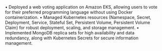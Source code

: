•	Deployed a web voting application on Amazon EKS, allowing users to vote for their preferred programming language without using Docker containerization.
•	Managed Kubernetes resources (Namespace, Secret, Deployment, Service, Stateful Set, Persistent Volume, Persistent Volume Claim) for robust deployment, scaling, and storage management. 
•	Implemented MongoDB replica sets for high availability and data redundancy, along with Kubernetes Secrets for secure information management.
